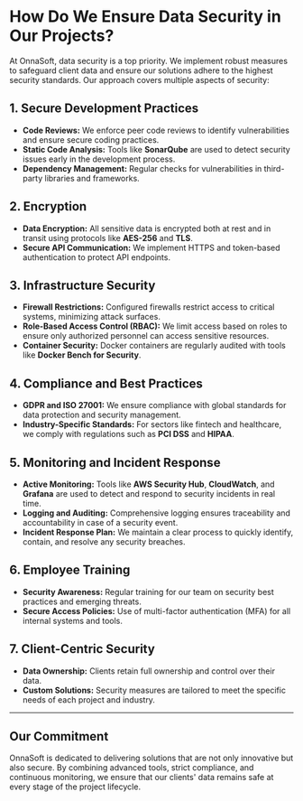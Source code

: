 # How Do We Ensure Data Security in Our Projects?

At OnnaSoft, data security is a top priority. We implement robust measures to safeguard client data and ensure our solutions adhere to the highest security standards. Our approach covers multiple aspects of security:

## **1. Secure Development Practices**
- **Code Reviews:** We enforce peer code reviews to identify vulnerabilities and ensure secure coding practices.
- **Static Code Analysis:** Tools like **SonarQube** are used to detect security issues early in the development process.
- **Dependency Management:** Regular checks for vulnerabilities in third-party libraries and frameworks.

## **2. Encryption**
- **Data Encryption:** All sensitive data is encrypted both at rest and in transit using protocols like **AES-256** and **TLS**.
- **Secure API Communication:** We implement HTTPS and token-based authentication to protect API endpoints.

## **3. Infrastructure Security**
- **Firewall Restrictions:** Configured firewalls restrict access to critical systems, minimizing attack surfaces.
- **Role-Based Access Control (RBAC):** We limit access based on roles to ensure only authorized personnel can access sensitive resources.
- **Container Security:** Docker containers are regularly audited with tools like **Docker Bench for Security**.

## **4. Compliance and Best Practices**
- **GDPR and ISO 27001:** We ensure compliance with global standards for data protection and security management.
- **Industry-Specific Standards:** For sectors like fintech and healthcare, we comply with regulations such as **PCI DSS** and **HIPAA**.

## **5. Monitoring and Incident Response**
- **Active Monitoring:** Tools like **AWS Security Hub**, **CloudWatch**, and **Grafana** are used to detect and respond to security incidents in real time.
- **Logging and Auditing:** Comprehensive logging ensures traceability and accountability in case of a security event.
- **Incident Response Plan:** We maintain a clear process to quickly identify, contain, and resolve any security breaches.

## **6. Employee Training**
- **Security Awareness:** Regular training for our team on security best practices and emerging threats.
- **Secure Access Policies:** Use of multi-factor authentication (MFA) for all internal systems and tools.

## **7. Client-Centric Security**
- **Data Ownership:** Clients retain full ownership and control over their data.
- **Custom Solutions:** Security measures are tailored to meet the specific needs of each project and industry.

---

## **Our Commitment**
OnnaSoft is dedicated to delivering solutions that are not only innovative but also secure. By combining advanced tools, strict compliance, and continuous monitoring, we ensure that our clients' data remains safe at every stage of the project lifecycle.
